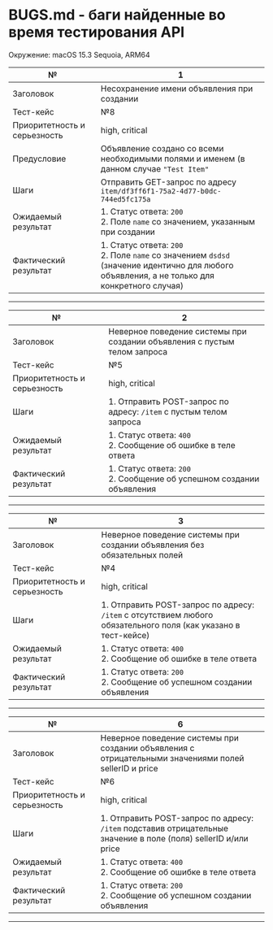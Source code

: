 # BUGS.md - баги найденные во время тестирования API

Окружение: macOS 15.3 Sequoia, ARM64

| №                             | 1                                                                                                                                                |
|-------------------------------|--------------------------------------------------------------------------------------------------------------------------------------------------|
| Заголовок                     | Несохранение имени объявления при создании                                                                                                       |
| Тест-кейс                     | №8                                                                                                                                               |
| Приоритетность и серьезность  | high, critical                                                                                                                                   |
| Предусловие                   | Объявление создано со всеми необходимыми полями и именем (в данном случае `"Test Item"`                                                          |
| Шаги                          | Отправить GET-запрос по адресу `item/df3ff6f1-75a2-4d77-b0dc-744ed5fc175a`                                                                       |
| Ожидаемый результат           | 1. Статус ответа: `200` <br/> 2. Поле `name` со значением, указанным при создании                                                                |
| Фактический результат         | 1. Статус ответа: `200` <br/> 2. Поле `name` со значением `dsdsd` (значение идентично для любого объявления, а не только для конкретного случая) |

___

| №                            | 2                                                                          |
|------------------------------|----------------------------------------------------------------------------|
| Заголовок                    | Неверное поведение системы при создании объявления с пустым телом запроса  |
| Тест-кейс                    | №5                                                                         |
| Приоритетность и серьезность | high, critical                                                             |
| Шаги                         | 1. Отправить POST-запрос по адресу: `/item` c пустым телом запроса         |
| Ожидаемый результат          | 1. Статус ответа: `400` <br/> 2. Сообщение об ошибке в теле ответа         |  
| Фактический результат        | 1. Статус ответа: `200` <br/> 2. Сообщение об успешном создании объявления |  

___

| №                            | 3                                                                                                              |
|------------------------------|----------------------------------------------------------------------------------------------------------------|
| Заголовок                    | Неверное поведение системы при создании объявления без обязательных полей                                      |
| Тест-кейс                    | №4                                                                                                             |
| Приоритетность и серьезность | high, critical                                                                                                 |
| Шаги                         | 1. Отправить POST-запрос по адресу: `/item` с отсутствием любого обязательного поля (как указано в тест-кейсе) | 
| Ожидаемый результат          | 1. Статус ответа: `400` <br/> 2. Сообщение об ошибке в теле ответа                                             |  
| Фактический результат        | 1. Статус ответа: `200` <br/> 2. Сообщение об успешном создании объявления                                     |

___

| №                            | 6                                                                                                               |
|------------------------------|-----------------------------------------------------------------------------------------------------------------|
| Заголовок                    | Неверное поведение системы при создании объявления с отрицательными значениями полей sellerID и price           |
| Тест-кейс                    | №6                                                                                                              |
| Приоритетность и серьезность | high, critical                                                                                                  |
| Шаги                         | 1. Отправить POST-запрос по адресу: `/item` подставив отрицательные значение в поле (поля) sellerID и/или price |
| Ожидаемый результат          | 1. Статус ответа: `400` <br/> 2. Сообщение об ошибке в теле ответа                                              |  
| Фактический результат        | 1. Статус ответа: `200` <br/> 2. Сообщение об успешном создании объявления                                      |  

___